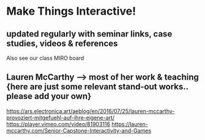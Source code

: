 # Make Things Interactive! 
## updated regularly with seminar links, case studies, videos & references
Also see our class MIRO board

## Lauren McCarthy --> most of her work & teaching {here are just some relevant stand-out works.. please add your own}<br/>
https://ars.electronica.art/aeblog/en/2016/07/25/lauren-mccarthy-provoziert-mitgefuehl-auf-ihre-eigene-art/
https://player.vimeo.com/video/81903116
https://lauren-mccarthy.com/Senior-Capstone-Interactivity-and-Games

## 
